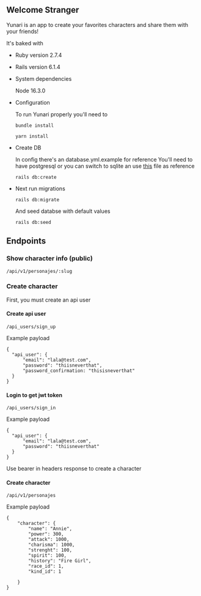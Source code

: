 
## Welcome Stranger
Yunari is an app to create your favorites characters and share them with your friends!

It's baked with
* Ruby version
  2.7.4

* Rails version
  6.1.4

* System dependencies
  
  Node 16.3.0

* Configuration

  To run Yunari properly you'll need to 

  `bundle install`
 
  `yarn install`


* Create DB

  In config there's an database.yml.example for reference
  You'll need to have postgresql or you can switch to sqlite an use [this](https://gist.github.com/danopia/940155) file as reference

  `rails db:create`

* Next run migrations

  `rails db:migrate`

  And seed databse with default values
 
  `rails db:seed`

## Endpoints

### Show character info (public)

`/api/v1/personajes/:slug`

### Create character

First, you must create an api user

#### Create api user

`/api_users/sign_up`

Example payload

    {
      "api_user": {
          "email": "lala@test.com",
          "password": "thiisneverthat",
          "password_confirmation: "thisisneverthat"
      }
    }

#### Login to get jwt token

`/api_users/sign_in`

Example payload

    {
      "api_user": {
          "email": "lala@test.com",
          "password": "thiisneverthat"
      }
    }

Use bearer in headers response to create a character

#### Create character

`/api/v1/personajes`

Example payload

    {
        "character": {
            "name": "Annie",
            "power": 300,
            "attack": 1000,
            "charisma": 1000,
            "strenght": 100,
            "spirit": 100,
            "history": "Fire Girl",
            "race_id": 1,
            "kind_id": 1

        }
    }




